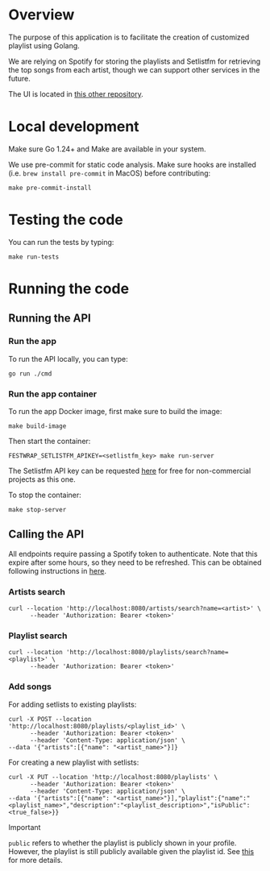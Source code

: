 # Overview

The purpose of this application is to facilitate the creation of customized playlist using Golang.

We are relying on Spotify for storing the playlists and Setlistfm for retrieving the top songs from each artist, though we can support other services in the future.

The UI is located in [this other repository](https://github.com/DanielMoraDC/festwrap-ui).

# Local development

Make sure Go 1.24+ and Make are available in your system.

We use pre-commit for static code analysis. Make sure hooks are installed (i.e. `brew install pre-commit` in MacOS) before contributing:

```shell
make pre-commit-install
```

# Testing the code

You can run the tests by typing:

```shell
make run-tests
```

# Running the code

## Running the API

### Run the app

To run the API locally, you can type:

```shell
go run ./cmd
```

### Run the app container

To run the app Docker image, first make sure to build the image:

```shell
make build-image
```

Then start the container:

```shell
FESTWRAP_SETLISTFM_APIKEY=<setlistfm_key> make run-server
```

The Setlistfm API key can be requested [here](https://api.setlist.fm/docs/1.0/index.html) for free for non-commercial projects as this one.

To stop the container:

```shell
make stop-server
```

## Calling the API

All endpoints require passing a Spotify token to authenticate. Note that this expire after some hours, so they need to be refreshed. This can be obtained following instructions in [here](../frontend/README.md).

### Artists search

```shell
curl --location 'http://localhost:8080/artists/search?name=<artist>' \
      --header 'Authorization: Bearer <token>'
```

### Playlist search

```shell
curl --location 'http://localhost:8080/playlists/search?name=<playlist>' \
      --header 'Authorization: Bearer <token>'
```

### Add songs

For adding setlists to existing playlists:

```shell
curl -X POST --location 'http://localhost:8080/playlists/<playlist_id>' \
      --header 'Authorization: Bearer <token>'
      --header 'Content-Type: application/json' \
--data '{"artists":[{"name": "<artist_name>"}]}
```

For creating a new playlist with setlists:

```shell
curl -X PUT --location 'http://localhost:8080/playlists' \
      --header 'Authorization: Bearer <token>'
      --header 'Content-Type: application/json' \
--data '{"artists":[{"name": "<artist_name>"}],"playlist":{"name":"<playlist_name>","description":"<playlist_description>","isPublic":<true_false>}}
```

> [!IMPORTANT]
> `public` refers to whether the playlist is publicly shown in your profile.
> However, the playlist is still publicly available given the playlist id.
> See [this](https://community.spotify.com/t5/Spotify-for-Developers/Api-to-create-a-private-playlist-doesn-t-work/td-p/5407807) for more details.

